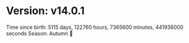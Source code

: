 # Version: v14.0.1
Time since birth: 5115 days, 122760 hours, 7365600 minutes, 441936000 seconds
Season: Autumn 🍁
